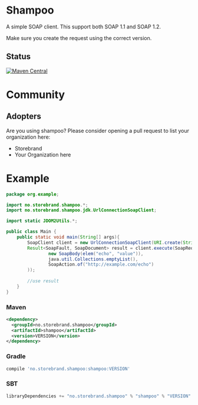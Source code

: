 # Shampoo

A simple SOAP client.
This support both SOAP 1.1 and SOAP 1.2. 

Make sure you create the request using the correct version.

## Status
[![Maven Central](https://maven-badges.herokuapp.com/maven-central/no.storebrand.shampoo/shampoo/badge.svg)](https://maven-badges.herokuapp.com/maven-central/no.storebrand.shampoo/shampoo/)

 
# Community

## Adopters

Are you using shampoo? Please consider opening a pull request to list your organization here:

* Storebrand
* Your Organization here

# Example

```java
package org.example;

import no.storebrand.shampoo.*;
import no.storebrand.shampoo.jdk.UrlConnectionSoapClient;

import static JDOM2Utils.*;

public class Main {
    public static void main(String[] args){        
        SoapClient client = new UrlConnectionSoapClient(URI.create(String.format("http://example.com/echo", port)));
        Result<SoapFault, SoapDocument> result = client.execute(SoapRequest.soap11(
                new SoapBody(elem("echo", "value")),
                java.util.Collections.emptyList(),
                SoapAction.of("http://example.com/echo")                 
        ));      
        
        //use result
    }
}

```
 
### Maven


```xml
<dependency>
  <groupId>no.storebrand.shampoo</groupId>
  <artifactId>shampoo</artifactId>
  <version>VERSION</version>
</dependency>
```


### Gradle
```groovy
compile 'no.storebrand.shampoo:shampoo:VERSION'

```

### SBT
```scala
libraryDependencies += "no.storebrand.shampoo" % "shampoo" % "VERSION"
```
